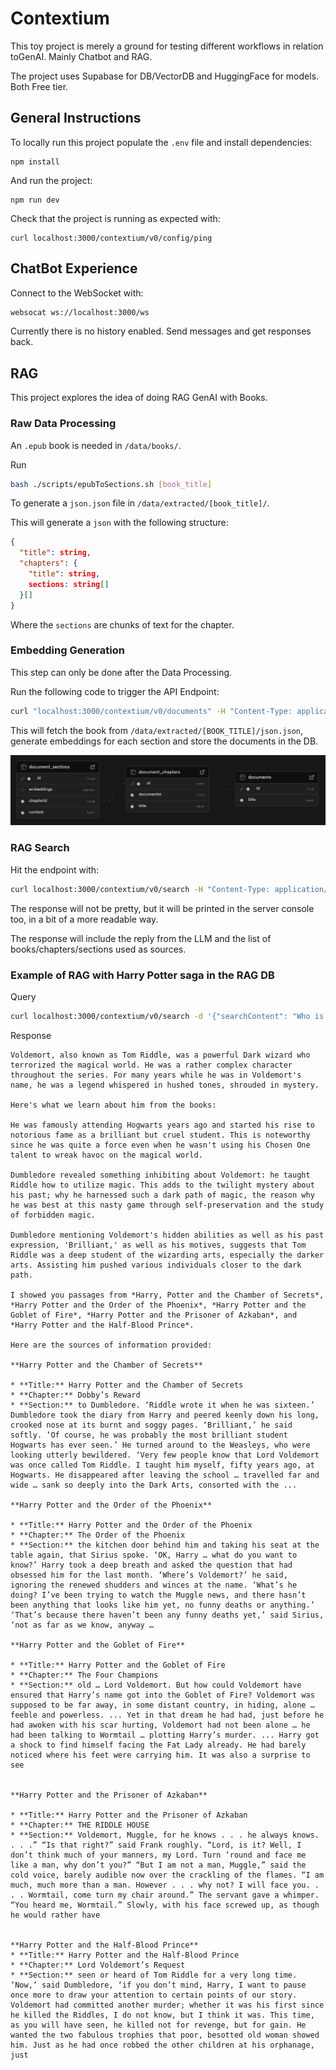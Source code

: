 # Contextium

This toy project is merely a ground for testing different workflows in relation toGenAI. Mainly Chatbot and RAG.

The project uses Supabase for DB/VectorDB and HuggingFace for models. Both Free tier.

## General Instructions

To locally run this project populate the `.env` file and install dependencies:

```
npm install
```

And run the project:

```
npm run dev
```

Check that the project is running as expected with:

```
curl localhost:3000/contextium/v0/config/ping
```

## ChatBot Experience

Connect to the WebSocket with:

```bash
websocat ws://localhost:3000/ws
```

Currently there is no history enabled. Send messages and get responses back.

## RAG

This project explores the idea of doing RAG GenAI with Books.

### Raw Data Processing

An `.epub` book is needed in `/data/books/`.

Run

```bash
bash ./scripts/epubToSections.sh [book_title]
```

To generate a `json.json` file in `/data/extracted/[book_title]/`.

This will generate a `json` with the following structure:

```json
{
  "title": string,
  "chapters": {
    "title": string,
    sections: string[]
  }[]
}
```

Where the `sections` are chunks of text for the chapter.

### Embedding Generation

This step can only be done after the Data Processing.

Run the following code to trigger the API Endpoint:

```bash
curl "localhost:3000/contextium/v0/documents" -H "Content-Type: application/json" -d '{"documentName": "BOOK_TITLE"}'
```

This will fetch the book from `/data/extracted/[BOOK_TITLE]/json.json`, generate embeddings for each section and store the documents in the DB.

![DB Schema Img](./data/img/DB_SCHEMA.png?raw=true)

### RAG Search

Hit the endpoint with:

```bash
curl localhost:3000/contextium/v0/search -H "Content-Type: application/json" -d '{"search": "[SEARCH_CONTENT]"}'
```

The response will not be pretty, but it will be printed in the server console too, in a bit of a more readable way.

The response will include the reply from the LLM and the list of books/chapters/sections used as sources.

### Example of RAG with Harry Potter saga in the RAG DB

Query

```bash
curl localhost:3000/contextium/v0/search -d '{"searchContent": "Who is voldemort?"}' -H "Content-Type: application/json"
```

Response

```text
Voldemort, also known as Tom Riddle, was a powerful Dark wizard who terrorized the magical world. He was a rather complex character throughout the series. For many years while he was in Voldemort's name, he was a legend whispered in hushed tones, shrouded in mystery.

Here's what we learn about him from the books:

He was famously attending Hogwarts years ago and started his rise to notorious fame as a brilliant but cruel student. This is noteworthy since he was quite a force even when he wasn't using his Chosen One talent to wreak havoc on the magical world.

Dumbledore revealed something inhibiting about Voldemort: he taught Riddle how to utilize magic. This adds to the twilight mystery about his past; why he harnessed such a dark path of magic, the reason why he was best at this nasty game through self-preservation and the study of forbidden magic.

Dumbledore mentioning Voldemort's hidden abilities as well as his past expression, 'Brilliant,' as well as his motives, suggests that Tom Riddle was a deep student of the wizarding arts, especially the darker arts. Assisting him pushed various individuals closer to the dark path.

I showed you passages from *Harry, Potter and the Chamber of Secrets*, *Harry Potter and the Order of the Phoenix*, *Harry Potter and the Goblet of Fire*, *Harry Potter and the Prisoner of Azkaban*, and *Harry Potter and the Half-Blood Prince*.

Here are the sources of information provided:

**Harry Potter and the Chamber of Secrets**

* **Title:** Harry Potter and the Chamber of Secrets
* **Chapter:** Dobby’s Reward
* **Section:** to Dumbledore. ‘Riddle wrote it when he was sixteen.’ Dumbledore took the diary from Harry and peered keenly down his long, crooked nose at its burnt and soggy pages. ‘Brilliant,’ he said softly. ‘Of course, he was probably the most brilliant student Hogwarts has ever seen.’ He turned around to the Weasleys, who were looking utterly bewildered. ‘Very few people know that Lord Voldemort was once called Tom Riddle. I taught him myself, fifty years ago, at Hogwarts. He disappeared after leaving the school … travelled far and wide … sank so deeply into the Dark Arts, consorted with the ...

**Harry Potter and the Order of the Phoenix**

* **Title:** Harry Potter and the Order of the Phoenix
* **Chapter:** The Order of the Phoenix
* **Section:** the kitchen door behind him and taking his seat at the table again, that Sirius spoke. ‘OK, Harry … what do you want to know?’ Harry took a deep breath and asked the question that had obsessed him for the last month. ‘Where’s Voldemort?’ he said, ignoring the renewed shudders and winces at the name. ‘What’s he doing? I’ve been trying to watch the Muggle news, and there hasn’t been anything that looks like him yet, no funny deaths or anything.’ ‘That’s because there haven’t been any funny deaths yet,’ said Sirius, ‘not as far as we know, anyway …

**Harry Potter and the Goblet of Fire**

* **Title:** Harry Potter and the Goblet of Fire
* **Chapter:** The Four Champions
* **Section:** old … Lord Voldemort. But how could Voldemort have ensured that Harry’s name got into the Goblet of Fire? Voldemort was supposed to be far away, in some distant country, in hiding, alone … feeble and powerless. ... Yet in that dream he had had, just before he had awoken with his scar hurting, Voldemort had not been alone … he had been talking to Wormtail … plotting Harry’s murder. ... Harry got a shock to find himself facing the Fat Lady already. He had barely noticed where his feet were carrying him. It was also a surprise to see


**Harry Potter and the Prisoner of Azkaban**

* **Title:** Harry Potter and the Prisoner of Azkaban
* **Chapter:** THE RIDDLE HOUSE
* **Section:** Voldemort, Muggle, for he knows . . . he always knows. . . .” “Is that right?” said Frank roughly. “Lord, is it? Well, I don’t think much of your manners, my Lord. Turn ’round and face me like a man, why don’t you?” “But I am not a man, Muggle,” said the cold voice, barely audible now over the crackling of the flames. “I am much, much more than a man. However . . . why not? I will face you. . . . Wormtail, come turn my chair around.” The servant gave a whimper. “You heard me, Wormtail.” Slowly, with his face screwed up, as though he would rather have


**Harry Potter and the Half-Blood Prince**
* **Title:** Harry Potter and the Half-Blood Prince
* **Chapter:** Lord Voldemort’s Request
* **Section:** seen or heard of Tom Riddle for a very long time. ‘Now,’ said Dumbledore, ‘if you don’t mind, Harry, I want to pause once more to draw your attention to certain points of our story. Voldemort had committed another murder; whether it was his first since he killed the Riddles, I do not know, but I think it was. This time, as you will have seen, he killed not for revenge, but for gain. He wanted the two fabulous trophies that poor, besotted old woman showed him. Just as he had once robbed the other children at his orphanage, just
```
